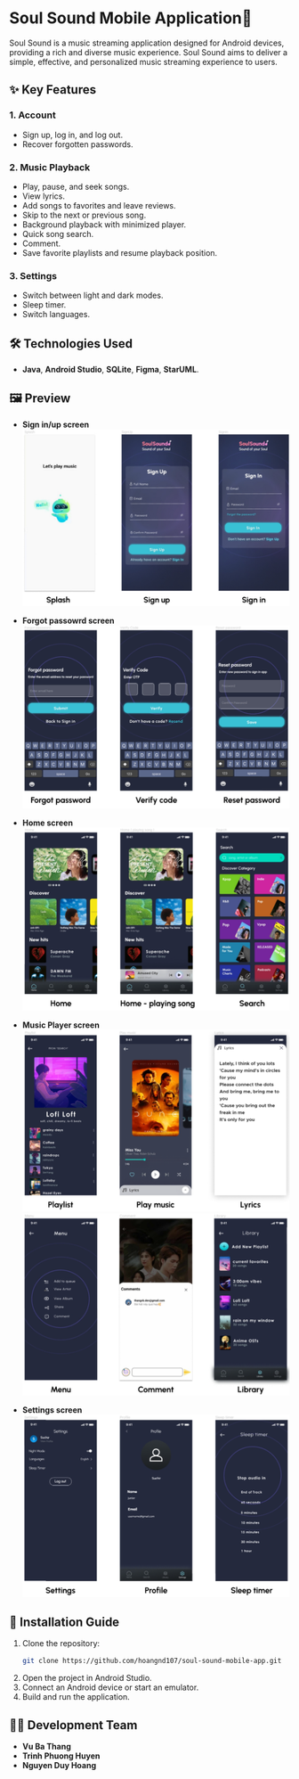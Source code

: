 # Soul Sound Mobile Application🎵

Soul Sound is a music streaming application designed for Android devices, providing a rich and diverse music experience. Soul Sound aims to deliver a simple, effective, and personalized music streaming experience to users.

## ✨ Key Features

### 1. Account
- Sign up, log in, and log out.
- Recover forgotten passwords.

### 2. Music Playback
- Play, pause, and seek songs.
- View lyrics.
- Add songs to favorites and leave reviews.
- Skip to the next or previous song.
- Background playback with minimized player.
- Quick song search.
- Comment.
- Save favorite playlists and resume playback position.

### 3. Settings
- Switch between light and dark modes.
- Sleep timer.
- Switch languages.

## 🛠️ Technologies Used
- **Java**, **Android Studio**, **SQLite**, **Figma**, **StarUML**.

## 🖼️ Preview
- **Sign in/up screen**
![Sign up/in](screenshots/1.png "Sign up/in")
- **Forgot passowrd screen**
![Forgot password](screenshots/2.png "Forgot password")
- **Home screen**
![Home](screenshots/3.png "Home")
- **Music Player screen**
![Music player](screenshots/4.png "Music player")
![Library](screenshots/5.png "Library")

- **Settings screen**
![Settings](screenshots/6.png "Settings")

## 🚀 Installation Guide

1. Clone the repository:
   ```bash
   git clone https://github.com/hoangnd107/soul-sound-mobile-app.git
   ```
2. Open the project in Android Studio.
3. Connect an Android device or start an emulator.
4. Build and run the application.

## 👨‍💻 Development Team
- **Vu Ba Thang**
- **Trinh Phuong Huyen**
- **Nguyen Duy Hoang**

